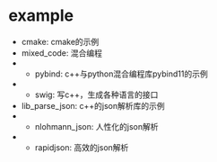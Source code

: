 # example

- cmake: cmake的示例
- mixed_code: 混合编程
- - pybind: c++与python混合编程库pybind11的示例
- - swig: 写c++，生成各种语言的接口
- lib_parse_json: c++的json解析库的示例
- - nlohmann_json: 人性化的json解析
- - rapidjson: 高效的json解析
